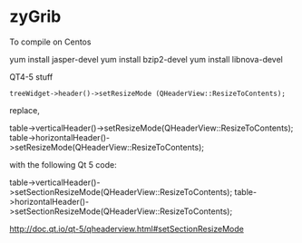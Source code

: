 # zyGrib

To compile on Centos

yum install jasper-devel
yum install bzip2-devel
yum install libnova-devel


QT4-5 stuff

	treeWidget->header()->setResizeMode (QHeaderView::ResizeToContents);


replace,

table->verticalHeader()->setResizeMode(QHeaderView::ResizeToContents);  
table->horizontalHeader()->setResizeMode(QHeaderView::ResizeToContents); 

with the following Qt 5 code:

table->verticalHeader()->setSectionResizeMode(QHeaderView::ResizeToContents); 
table->horizontalHeader()->setSectionResizeMode(QHeaderView::ResizeToContents); 

http://doc.qt.io/qt-5/qheaderview.html#setSectionResizeMode
